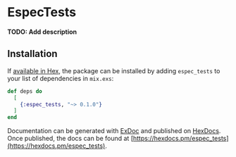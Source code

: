 # EspecTests

**TODO: Add description**

## Installation

If [available in Hex](https://hex.pm/docs/publish), the package can be installed
by adding `espec_tests` to your list of dependencies in `mix.exs`:

```elixir
def deps do
  [
    {:espec_tests, "~> 0.1.0"}
  ]
end
```

Documentation can be generated with [ExDoc](https://github.com/elixir-lang/ex_doc)
and published on [HexDocs](https://hexdocs.pm). Once published, the docs can
be found at [https://hexdocs.pm/espec_tests](https://hexdocs.pm/espec_tests).

